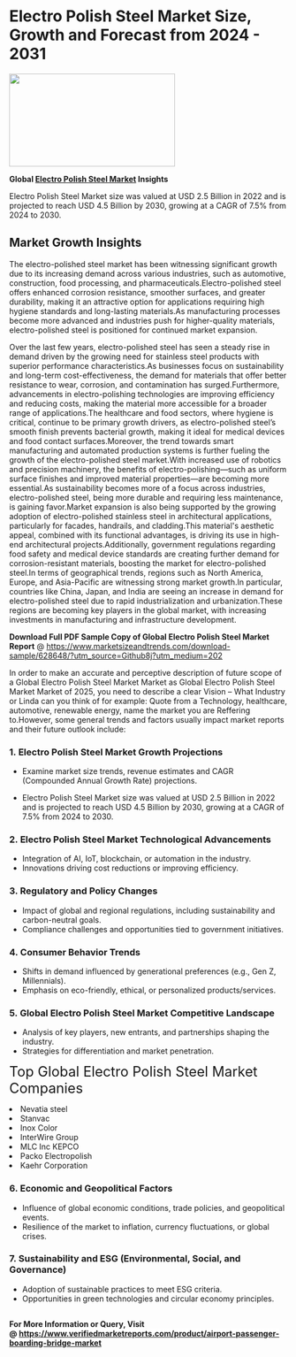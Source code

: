 <H1>Electro Polish Steel Market Size, Growth and Forecast from 2024 - 2031</H1><img class="aligncenter size-medium wp-image-584254" src="https://thirdeyenews.in/wp-content/uploads/2024/09/Global-Market-Research-300x168.jpeg" alt="" width="300" height="168" /><p><strong>Global&nbsp;<a href="https://www.marketsizeandtrends.com/download-sample/628648/?utm_source=Github8j?utm_medium=202">Electro Polish Steel Market</a> Insights</strong></p><p>Electro Polish Steel Market size was valued at USD 2.5 Billion in 2022 and is projected to reach USD 4.5 Billion by 2030, growing at a CAGR of 7.5% from 2024 to 2030.</p><p><h2>Market Growth Insights</h2> <p>The electro-polished steel market has been witnessing significant growth due to its increasing demand across various industries, such as automotive, construction, food processing, and pharmaceuticals.Electro-polished steel offers enhanced corrosion resistance, smoother surfaces, and greater durability, making it an attractive option for applications requiring high hygiene standards and long-lasting materials.As manufacturing processes become more advanced and industries push for higher-quality materials, electro-polished steel is positioned for continued market expansion.</p> <p>Over the last few years, electro-polished steel has seen a steady rise in demand driven by the growing need for stainless steel products with superior performance characteristics.As businesses focus on sustainability and long-term cost-effectiveness, the demand for materials that offer better resistance to wear, corrosion, and contamination has surged.Furthermore, advancements in electro-polishing technologies are improving efficiency and reducing costs, making the material more accessible for a broader range of applications.The healthcare and food sectors, where hygiene is critical, continue to be primary growth drivers, as electro-polished steel’s smooth finish prevents bacterial growth, making it ideal for medical devices and food contact surfaces.Moreover, the trend towards smart manufacturing and automated production systems is further fueling the growth of the electro-polished steel market.With increased use of robotics and precision machinery, the benefits of electro-polishing—such as uniform surface finishes and improved material properties—are becoming more essential.As sustainability becomes more of a focus across industries, electro-polished steel, being more durable and requiring less maintenance, is gaining favor.Market expansion is also being supported by the growing adoption of electro-polished stainless steel in architectural applications, particularly for facades, handrails, and cladding.This material's aesthetic appeal, combined with its functional advantages, is driving its use in high-end architectural projects.Additionally, government regulations regarding food safety and medical device standards are creating further demand for corrosion-resistant materials, boosting the market for electro-polished steel.In terms of geographical trends, regions such as North America, Europe, and Asia-Pacific are witnessing strong market growth.In particular, countries like China, Japan, and India are seeing an increase in demand for electro-polished steel due to rapid industrialization and urbanization.These regions are becoming key players in the global market, with increasing investments in manufacturing and infrastructure development.<p><span class=""><strong>Download Full PDF Sample Copy of Global Electro Polish Steel Market Report</strong> @ <a href="https://www.marketsizeandtrends.com/download-sample/628648/?utm_source=Github8j?utm_medium=202" target="_blank">https://www.marketsizeandtrends.com/download-sample/628648/?utm_source=Github8j?utm_medium=202</a></span></p><p>In order to make an accurate and perceptive description of future scope of a Global&nbsp;Electro Polish Steel Market Market as Global&nbsp;Electro Polish Steel Market Market of 2025, you need to describe a clear Vision &ndash; What Industry or Linda can you think of for example: Quote from a Technology, healthcare, automotive, renewable energy, name the market you are Reffering to.However, some general trends and factors usually impact market reports and their future outlook include:</p><h3>1.&nbsp;<strong>Electro Polish Steel Market Growth Projections</strong></h3><ul><li>Examine market size trends, revenue estimates and CAGR (Compounded Annual Growth Rate) projections.</li><li><p>Electro Polish Steel Market size was valued at USD 2.5 Billion in 2022 and is projected to reach USD 4.5 Billion by 2030, growing at a CAGR of 7.5% from 2024 to 2030.</p></li></ul><h3>2.&nbsp;<strong>Electro Polish Steel Market Technological Advancements</strong></h3><ul><li>Integration of AI, IoT, blockchain, or automation in the industry.</li><li>Innovations driving cost reductions or improving efficiency.</li></ul><h3>3.&nbsp;<strong>Regulatory and Policy Changes</strong></h3><ul><li>Impact of global and regional regulations, including sustainability and carbon-neutral goals.</li><li>Compliance challenges and opportunities tied to government initiatives.</li></ul><h3>4.&nbsp;<strong>Consumer Behavior Trends</strong></h3><ul><li>Shifts in demand influenced by generational preferences (e.g., Gen Z, Millennials).</li><li>Emphasis on eco-friendly, ethical, or personalized products/services.</li></ul><h3>5.&nbsp;<strong>Global Electro Polish Steel Market Competitive Landscape</strong></h3><ul><li>Analysis of key players, new entrants, and partnerships shaping the industry.</li><li>Strategies for differentiation and market penetration.</li></ul><p data-pm-slice="1 1 []"><span style="color: inherit; font-family: inherit; font-size: 25px;">Top Global Electro Polish Steel Market Companies</span></p><div class="" data-test-id=""><p><li>Nevatia steel</li><li> Stanvac</li><li> Inox Color</li><li> InterWire Group</li><li> MLC Inc KEPCO</li><li> Packo Electropolish</li><li> Kaehr Corporation</li></p></div><h3>6.&nbsp;<strong>Economic and Geopolitical Factors</strong></h3><ul><li>Influence of global economic conditions, trade policies, and geopolitical events.</li><li>Resilience of the market to inflation, currency fluctuations, or global crises.</li></ul><h3>7.&nbsp;<strong>Sustainability and ESG (Environmental, Social, and Governance)</strong></h3><ul><li>Adoption of sustainable practices to meet ESG criteria.</li><li>Opportunities in green technologies and circular economy principles.</li></ul><h2><strong style="font-size: 14px;">For More Information or Query, Visit @&nbsp;</strong><a style="background-color: #ffffff; font-size: 14px;" href="https://www.marketsizeandtrends.com/report/electro-polish-steel-market/" target="_blank">https://www.verifiedmarketreports.com/product/airport-passenger-boarding-bridge-market</a></h2>